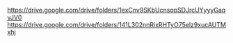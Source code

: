 https://drive.google.com/drive/folders/1exCnv9SKbUcnsqpSDJrcUYyyyGaqvJV0
https://drive.google.com/drive/folders/141L302nnRixRHTyO75elz9xucAUTMxhj
